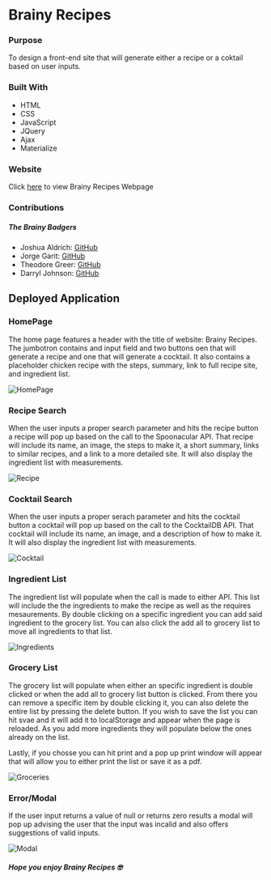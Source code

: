 # Brainy Recipes 

### Purpose 

To design a front-end site that will generate either a recipe or a coktail based on user inputs.

### Built With

* HTML
* CSS
* JavaScript
* JQuery
* Ajax
* Materialize

### Website

Click [here](https://jorgegarit.github.io/brainy-badgers-jg/) to view Brainy Recipes Webpage

### Contributions

##### The Brainy Badgers

* Joshua Aldrich: [GitHub](https://github.com/JoshuaAldrich)
* Jorge Garit: [GitHub](https://github.com/jorgegarit)
* Theodore Greer: [GitHub](https://github.com/tdgreer1203)
* Darryl Johnson: [GitHub](https://github.com/HeadbandDandy)


## Deployed Application

### HomePage

The home page features a header with the title of website: Brainy Recipes. The jumbotron contains and input field and two buttons oen that will generate a recipe and one that will generate a cocktail. 
It also contains a placeholder chicken recipe with the steps, summary, link to full recipe site, and ingredient list. 

![HomePage](./assets/img/homepage.png)

### Recipe Search 

When the user inputs a proper search parameter and hits the recipe button a recipe will pop up based on the call to the Spoonacular API. That recipe will include its name, an image, the steps to make it, a short summary, links to similar recipes, and a link to a more detailed site. It will also display the ingredient list with measurements. 

![Recipe](./assets/img/recipe.png)

### Cocktail Search

When the user inputs a proper serach parameter and hits the cocktail button a cocktail will pop up based on the call to the CocktailDB API. That cocktail will include its name, an image, and a description of how to make it. It will also display the ingredient list with measurements. 

![Cocktail](./assets/img/cocktail.png)

### Ingredient List

The ingredient list will populate when the call is made to either API. This list will include the the ingredients to make the recipe as well as the requires mesaurements. By double clicking on a specific ingredient you can add said ingredient to the grocery list. You can also click the add all to grocery list to move all ingredients to that list. 

![Ingredients](./assets/img/ingredients.png)

### Grocery List

The grocery list will populate when either an specific ingredient is double clicked or when the add all to grocery list button is clicked. From there you can remove a specific item by double clicking it, you can also delete the entire list by pressing the delete button. If you wish to save the list you can hit svae and it will add it to localStorage and appear when the page is reloaded. As you add more ingredients they will populate below the ones already on the list. 

Lastly, if you chosse you can hit print and a pop up print window will appear that will allow you to either print the list or save it as a pdf. 

![Groceries](./assets/img/groceries.png)

### Error/Modal

If the user input returns a value of null or returns zero results a modal will pop up advising the user that the input was incalid and also offers suggestions of valid inputs.

![Modal](./assets/img/modal.png)


##### Hope you enjoy Brainy Recipes 🤓
